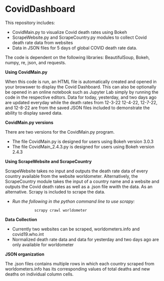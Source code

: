 # CovidDashboard

This repository includes:
 * CovidMain.py to visualize Covid death rates using Bokeh
 * ScrapeWebsite.py and ScrapeCountry.py modules to collect Covid death rate data from websites
 * Data in JSON files for 5 days of global COVID death rate data. 
 
The code is dependent on the following libraries: BeautifulSoup, Bokeh, numpy, re, json, and requests. 

**Using CovidMain.py**

When this code is run, an HTML file is automatically created and opened in your browswer to display the Covid Dashboard. This can also be optionally be opened in an online notebook such as Jupyter Lab simply by running the code in the respective editors. Data for today, yesterday, and two days ago are updated everyday while the death rates from 12-3-22 12-4-22, 12-7-22, and 12-8-22 are from the saved JSON files included to demonstrate the ability to display saved data.

**CovidMain.py versions**

There are two versions for the CovidMain.py program. 
  * The file CovidMain.py is designed for users using Bokeh version 3.0.3
  * The file CovidMain_2.4.3.py is designed for users using Bokeh version 2.4.3

**Using ScrapeWebsite and ScrapeCountry**

ScrapeWebsite takes no input and outputs the death rate data of every country available from the website worldometer. Alternatively, the ScrapeCountry module takes the input of a country name and a website and outputs the Covid death rates as well as a .json file wwith the data. As an alternative. Scrapy is included to scrape the data.
  * *Run the following in the python command line to use scrapy:*
  
                  scrapy crawl worldometer
                  
**Data Collection**
  * Currently two websites can be scraped, worldometers.info and covid19.who.int
  * Normalized death rate data and data for yesterday and two days ago are only available for worldometer
                  
**JSON organization**

The .json files contains multiple rows in which each country scraped from worldometers.info has its corresponding values of total deaths and new deaths on individual column cells.
         
